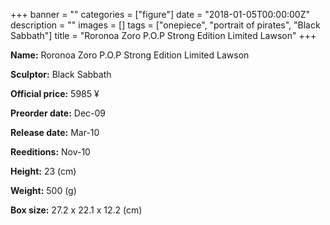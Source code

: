 +++
banner = ""
categories = ["figure"]
date = "2018-01-05T00:00:00Z"
description = ""
images = []
tags = ["onepiece", "portrait of pirates", "Black Sabbath"]
title = "Roronoa Zoro P.O.P Strong Edition Limited Lawson"
+++

**Name:** Roronoa Zoro P.O.P Strong Edition Limited Lawson

**Sculptor:** Black Sabbath

**Official price:** 5985 ¥

**Preorder date:** Dec-09

**Release date:** Mar-10

**Reeditions:** Nov-10

**Height:** 23 (cm)

**Weight:** 500 (g)

**Box size:** 27.2 x 22.1 x 12.2 (cm)


